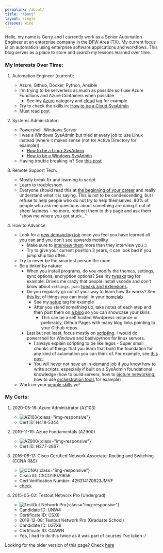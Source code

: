 ```yaml
---
permalink: /about/
title: "About"
layout: single
classes: wide
---
```


Hello, my name is Gerry and I currently work as a Senior Automation Engineer at an enterprise company in the DFW Area (TX). My current focus is on automation using enterprise software applications and workflows. This blog serves as a place to store and search my lessons learned over time.

### My Interests Over Time:

1. Automation Engineer (current):
   - Azure, Github, Docker, Python, Ansible
   - I'm trying to be serverless as much as possible so I use Azure Functions and Azure Containers when possible
      - See my [Azure](https://automationadmin.com/categories/#azure) category and [cloud](https://automationadmin.com/tags/#cloud) tag for example 
   - Try to check the skills in: [How to be a Cloud SysAdmin](https://automationadmin.com/2018/11/aws-sysadmin-guide/)
   - Must read [post](https://www.reddit.com/r/sysadmin/comments/cdlar7/psa_still_not_automating_still_at_risk/)

2. Systems Administrator:
   - Powershell, Windows Server
   - I was a Windows SysAdmin but tried at every job to use Linux instead (where it makes sense (not for Active Directory for example)):
      - [How to be a Linux SysAdmin](https://automationadmin.com/2016/05/how-to-become-a-linux-sysadmin/)  
      - [How to be a Windows SysAdmin](https://automationadmin.com/2016/06/how-to-be-a-windows-sysadmin/) 
   - Having trouble breaking in? See [this post](https://automationadmin.com/2016/05/breaking-into-sa-jobs/)

3. Remote Support Tech:
   - Mostly break fix and learning to script
   - Learn to troubleshoot
   - Everyone should read this at [the beginning of your career](http://www.catb.org/esr/faqs/smart-questions.html) and really understand what it is saying. This is not to be condescending, but I refuse to help people who do not try to help themselves. 80% of people who ask me questions about something are doing it out of sheer laziness - no more, redirect them to this page and ask them "show me where you got stuck..."

4. How to Advance:
   - Look for a [new demanding job](https://thedailywtf.com/articles/Up-or-Out-Solving-the-IT-Turnover-Crisis) once you feel you have learned all you can and you don't see upwards mobility
     - Make sure to [interview them](https://automationadmin.com/2016/04/interview-questions/) more than they interview you :)
     - Try to give your current position 3 years, it can look bad if you jump ship too often.
   - Try to never be the smartest person the room
   - Be a tinker by nature:
     - When you install programs, do you modify the themes, settings, sync options, encryption options? See my [tweaks](https://automationadmin.com/tags/#tweaks) tag for example. Drives me crazy that people install vscode and don't know about `settings.json` [tweaks and extensions](https://gist.github.com/gerryw1389/ad275818cb8ffc3a7efb8795a85e7080#file-vscode-settings-json).
     - Do you regularly go out of your way to learn how $x works? See [this list](https://github.com/Kickball/awesome-selfhosted) of things you can install in your [homelab](https://automationadmin.com/tags/#test-lab)
       - See my [setup](https://automationadmin.com/tags/#setup) tag for example
       - After you stand something up, take notes of each step and then post them on [a blog](https://automationadmin.com/2019/06/wordpress-to-jekyll/) so you can showcase your skills.
         - This can be a self hosted Wordpress instance or preferably, Github Pages with many blog links pointing to your Github repos.
     - Last but not least, focus mostly on [scripting](https://automationadmin.com/2020/02/importance-of-learning-scripting/). I would do powershell for Windows and bash/python for linux servers.
       - I always explain scripting to be like legos - Super small chunks of things that you learn that build the foundation for any kind of automation you can think of. For example, see [this post](https://automationadmin.com/2018/02/new-to-powershell/)
       - You will never not have an in-demand job if you know how to write scripts, especially if built on a SysAdmin foundational knowledge (how to build servers, how to [picture networking](https://automationadmin.com/2020/08/basic-network-troubleshooting), how to use [orchestration tools](https://automationadmin.com/tags/#orchestration) for example)
   - Work on your [people skills](https://automationadmin.com/2016/05/people-skills/) yo!


### My Certs:

1. 2020-05-16: Azure Administrator (AZ103)
   - ![AZ103](https://automationadmin.com/assets/images/uploads/2020/05/az103.png){:class="img-responsive"}
   - Cert ID: H418-5344

2. 2019-11-19: Azure Fundamentals (AZ900)
   - ![AZ900](https://automationadmin.com/assets/images/uploads/2020/05/az900.png){:class="img-responsive"}
   - Cert ID: H277-2867

3. 2016-06-17: Cisco Certified Network Associate: Routing and Switching (CCNA R&S)
   - ![CCNA](https://automationadmin.com/assets/images/uploads/2020/05/ccna.png){:class="img-responsive"}
   - Cisco ID: CSCO13070656
   - Cert Verification Number: 426314170923JMVF
   - [check](https://cisco.com/go/verifycertificate)

4. 2015-05-02: Testout Network Pro (Undergrad)
   - ![TestOut Network Pro](https://automationadmin.com/assets/images/uploads/2020/05/testout.png){:class="img-responsive"}
   - Candidate ID: UNW4
   - Certificate ID: CSX8
   - 2019-12-08: Testout Network Pro (Graduate School)
   - Candidate ID: U37X8
   - Certificate ID: C4AWN
   - Yes, I had to do this twice as it was part of courses I've taken :/


Looking for the older version of this page? Check [here](https://automationadmin.com/2016/01/archived-about-me)